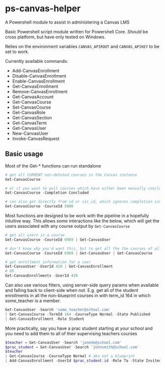 # ps-canvas-helper
A Powershell module to assist in administering a Canvas LMS

Basic Powershell script module written for Powershell Core. _Should_ be cross platform, but have only tested on Windows.

Relies on the environment variables ```CANVAS_APIROOT``` and ```CANVAS_APIKEY``` to be set to work.

Currently available commands:

- Add-CanvasEnrollment
- Disable-CanvasEnrollment
- Enable-CanvasEnrollment
- Get-CanvasEnrollment
- Remove-CanvasEnrollment
- Get-CanvasAccount
- Get-CanvasCourse
- Set-CanvasCourse
- Get-CanvasRole
- Get-CanvasSection
- Get-CanvasTerm
- Get-CanvasUser
- New-CanvasUser
- Invoke-CanvasRequest

## Basic usage

Most of the Get-* functions can run standalone
```Powershell
# get all CURRENT non-deleted courses in the Canvas instance
Get-CanvasCourse

# or if you want to pull courses which have either been manually concluded or are in a previous term
Get-CanvasCourse -Completion Concluded

# can also get directly from id or sis_id, which ignores completion since it assumes you know what you're doing
Get-CanvasCourse -CourseId 5000
```

Most functions are designed to be work with the pipeline in a hopefully intuitive way.
This allows some interactions like the below, which will get the users associated with any course output by ```Get-CanvasCourse```
```Powershell
# get all users in a course
Get-CanvasCourse -CourseId 6969 | Get-CanvasUser

# don't know why you'd want this, but to get all the the courses of all of the users in a course
Get-CanvasCourse -CourseId 6969 | Get-CanvasUser | Get-CanvasCourse
```
```Powershell
# get enrollment information for a user
Get-CanvasUser -UserId 420 | Get-CanvasEnrollment
# OR
Get-CanvasEnrollments -UserId 420
```
Can also use various filters, using server-side query params when available and falling back to client-side when not.
E.g. get all of the student enrollments in all the non-blueprint courses in with term_id 164 in which some_teacher is a member.
```Powershell
Get-CanvasUser -Search 'some_teacher@school.com'
| Get-CanvasCourse -TermId 164 -CourseType Normal -State Published
| Get-CanvasEnrollment -Role Student
```

More practically, say you have a prac student starting at your school and you need to add them to all of their supervising teachers courses
```Powershell
$teacher = Get-CanvasUser -Search 'janedo@school.com'
$prac_student = Get-CanvasUser -Search 'johnsmith@school.com'
$teacher
| Get-CanvasCourse -CourseType Normal # aka not a blueprint
| Add-CanvasEnrollment -UserId $prac_student.id -Role Ta -State Invited
```

















































